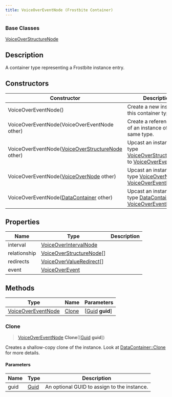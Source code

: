 ```yaml
---
title: VoiceOverEventNode (Frostbite Container)
---
```

### Base Classes

[VoiceOverStructureNode](VoiceOverStructureNode)

## Description

A container type representing a Frostbite instance entry.

## Constructors

| Constructor                                                                   | Description                                                                                                                 |
| ----------------------------------------------------------------------------- | --------------------------------------------------------------------------------------------------------------------------- |
| VoiceOverEventNode()                                                          | Create a new instance of this container type.                                                                               |
| VoiceOverEventNode(VoiceOverEventNode other)                                  | Create a reference copy of an instance of the same type.                                                                    |
| VoiceOverEventNode([VoiceOverStructureNode](VoiceOverStructureNode) other)    | Upcast an instance of type [VoiceOverStructureNode](VoiceOverStructureNode) to [VoiceOverEventNode](VoiceOverEventNode).    |
| VoiceOverEventNode([VoiceOverNode](VoiceOverNode) other)                      | Upcast an instance of type [VoiceOverNode](VoiceOverNode) to [VoiceOverEventNode](VoiceOverEventNode).                      |
| VoiceOverEventNode([DataContainer](/vext/ref/cls/shr/datacontainer) other) | Upcast an instance of type [DataContainer](/vext/ref/cls/shr/datacontainer) to [VoiceOverEventNode](VoiceOverEventNode). |

## Properties

| Name         | Type                                                 | Description |
| ------------ | ---------------------------------------------------- | ----------- |
| interval     | [VoiceOverIntervalNode](VoiceOverIntervalNode)       |             |
| relationship | [VoiceOverStructureNode](VoiceOverStructureNode)\[\] |             |
| redirects    | [VoiceOverValueRedirect](VoiceOverValueRedirect)\[\] |             |
| event        | [VoiceOverEvent](VoiceOverEvent)                     |             |

## Methods

| Type                                     | Name            | Parameters                                     |
| ---------------------------------------- | --------------- | ---------------------------------------------- |
| [VoiceOverEventNode](VoiceOverEventNode) | [Clone](#clone) | \[[Guid](/vext/ref/cls/shr/guid) **guid**\] |

### Clone

> [VoiceOverEventNode](VoiceOverEventNode) **Clone**(\[[Guid](/vext/ref/cls/shr/guid) **guid**\])

Creates a shallow-copy clone of the instance. Look at [DataContainer::Clone](/vext/ref/cls/shr/datacontainer#clone) for more details.

#### Parameters

| Name | Type         | Description                                 |
| ---- | ------------ | ------------------------------------------- |
| guid | [Guid](Guid) | An optional GUID to assign to the instance. |
